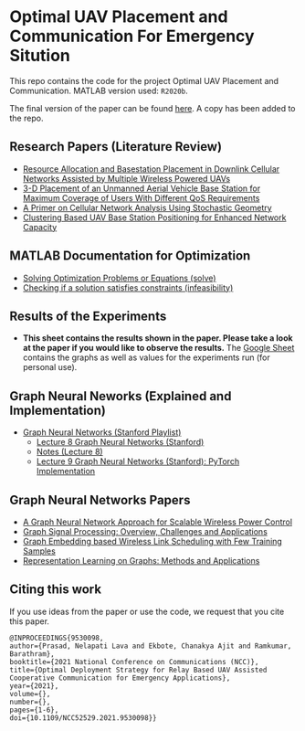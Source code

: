 # Optimal UAV Placement and Communication For Emergency Sitution

This repo contains the code for the project Optimal UAV Placement and Communication. MATLAB version used: `R2020b`.

The final version of the paper can be found [here](https://ieeexplore.ieee.org/abstract/document/9530098). A copy has been added to the repo.  

## Research Papers (Literature Review)
- [Resource Allocation and Basestation Placement in Downlink Cellular Networks Assisted by Multiple Wireless Powered UAVs](https://sci-hub.st/10.1109/tvt.2019.2960765)
- [3-D Placement of an Unmanned Aerial Vehicle Base Station for Maximum Coverage of Users With Different QoS Requirements](https://sci-hub.st/10.1109/lwc.2017.2752161)
- [A Primer on Cellular Network Analysis Using Stochastic Geometry](https://arxiv.org/pdf/1604.03183.pdf)
- [Clustering Based UAV Base Station Positioning for Enhanced Network Capacity](https://sci-hub.do/10.1109/aect47998.2020.9194188)

## MATLAB Documentation for Optimization
- [Solving Optimization Problems or Equations (solve)](https://in.mathworks.com/help/optim/ug/optim.problemdef.optimizationproblem.solve.html)
- [Checking if a solution satisfies constraints (infeasibility)](https://in.mathworks.com/help/optim/ug/optim.problemdef.optimizationconstraint.infeasibility.html)

## Results of the Experiments
- **This sheet contains the results shown in the paper. Please take a look at the paper if you would like to observe the results.** The [Google Sheet](https://docs.google.com/spreadsheets/d/1yOZQIDsm5ox8qCE6SoBkB_squkEjh6qKpi4tMPmvztI/edit?usp=sharing) contains the graphs as well as values for the experiments run (for personal use). 

## Graph Neural Neworks (Explained and Implementation)
- [Graph Neural Networks (Stanford Playlist)](https://www.youtube.com/playlist?list=PL-Y8zK4dwCrQyASidb2mjj_itW2-YYx6-)
  - [Lecture 8 Graph Neural Networks (Stanford)](https://www.youtube.com/watch?v=LdK9HzBAR8c&list=PL-Y8zK4dwCrQyASidb2mjj_itW2-YYx6-&index=8)
  - [Notes (Lecture 8)](http://web.stanford.edu/class/cs224w/slides/08-GNN.pdf)
  - [Lecture 9 Graph Neural Networks (Stanford): PyTorch Implementation](https://www.youtube.com/watch?v=X_fmiIy_YyI&list=PL-Y8zK4dwCrQyASidb2mjj_itW2-YYx6-&index=9)

## Graph Neural Networks Papers
- [A Graph Neural Network Approach for Scalable Wireless Power Control](https://arxiv.org/pdf/1907.08487.pdf)
- [Graph Signal Processing: Overview, Challenges and Applications](https://arxiv.org/pdf/1712.00468.pdf)
- [Graph Embedding based Wireless Link Scheduling with Few Training Samples](https://arxiv.org/pdf/1906.02871.pdf)
- [Representation Learning on Graphs: Methods and Applications](https://www-cs.stanford.edu/people/jure/pubs/graphrepresentation-ieee17.pdf)

## Citing this work

If you use ideas from the paper or use the code, we request that you cite this paper. 

```
@INPROCEEDINGS{9530098,  
author={Prasad, Nelapati Lava and Ekbote, Chanakya Ajit and Ramkumar, Barathram},  
booktitle={2021 National Conference on Communications (NCC)},   
title={Optimal Deployment Strategy for Relay Based UAV Assisted Cooperative Communication for Emergency Applications},   
year={2021},  
volume={},  
number={},  
pages={1-6},  
doi={10.1109/NCC52529.2021.9530098}}
```

